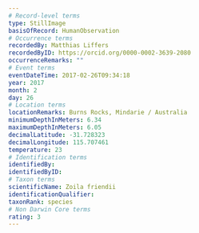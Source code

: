 ```yaml
---
# Record-level terms
type: StillImage
basisOfRecord: HumanObservation
# Occurrence terms
recordedBy: Matthias Liffers
recordedByID: https://orcid.org/0000-0002-3639-2080
occurrenceRemarks: ""
# Event terms
eventDateTime: 2017-02-26T09:34:18
year: 2017
month: 2
day: 26
# Location terms
locationRemarks: Burns Rocks, Mindarie / Australia
minimumDepthInMeters: 6.34
maximumDepthInMeters: 6.05
decimalLatitude: -31.728323
decimalLongitude: 115.707461
temperature: 23
# Identification terms
identifiedBy: 
identifiedByID: 
# Taxon terms
scientificName: Zoila friendii
identificationQualifier: 
taxonRank: species
# Non Darwin Core terms
rating: 3
---
```

